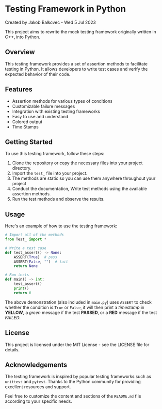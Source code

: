 # Testing Framework in Python

Created by Jakob Balkovec - Wed 5 Jul 2023

This project aims to rewrite the mock testing framework originally written in C++, into Python.

## Overview

This testing framework provides a set of assertion methods to facilitate testing in Python. It allows developers to write test cases and verify the expected behavior of their code.

## Features

- Assertion methods for various types of conditions
- Customizable failure messages
- Integration with existing testing frameworks
- Easy to use and understand
- Colored output
- Time Stamps

## Getting Started

To use this testing framework, follow these steps:

1. Clone the repository or copy the necessary files into your project directory.
2. Import the `test_` file into your project.
3. The methods are static so you can use them anywhere throughout your project
4. Conduct the documentation, Write test methods using the available assertion methods.
5. Run the test methods and observe the results.

## Usage

Here's an example of how to use the testing framework:

```python
# Import all of the methods
from Test_ import *

# Write a test case
def test_assert() -> None:
    ASSERT(True)  # pass
    ASSERT(False, "")  # fail
    return None

# Run tests
def main() -> int:
    test_assert()
    print()
    return 0
```


The above demonstration (also included in `main.py`) uses `ASSERT` to check whether the condition is `True` or `False`, 
it will then print a *timestamp* in **YELLOW**, a *green* message if the test **PASSED**, or a **RED** message if the test *FAILED*.

## License

This project is licensed under the MIT License - see the LICENSE file for details.

## Acknowledgements

The testing framework is inspired by popular testing frameworks such as `unittest` and `pytest`.
Thanks to the Python community for providing excellent resources and support.

Feel free to customize the content and sections of the `README.md` file according to your specific needs.

